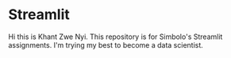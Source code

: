 # Streamlit
Hi this is Khant Zwe Nyi. This repository is for Simbolo's Streamlit assignments.
I'm trying my best to become a data scientist.
